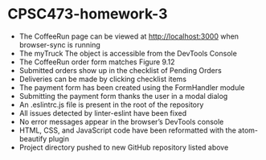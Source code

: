 # CPSC473-homework-3

-   The CoffeeRun page can be viewed at <http://localhost:3000> when browser-sync is running
-   The myTruck The object is accessible from the DevTools Console
-   The CoffeeRun order form matches Figure 9.12
-   Submitted orders show up in the checklist of Pending Orders
-   Deliveries can be made by clicking checklist items
-   The payment form has been created using the FormHandler module
-   Submitting the payment form thanks the user in a modal dialog
-   An .eslintrc.js file is present in the root of the repository
-   All issues detected by linter-eslint have been fixed
-   No error messages appear in the browser’s DevTools console
-   HTML, CSS, and JavaScript code have been reformatted with the atom-beautify plugin
-   Project directory pushed to new GitHub repository listed above

